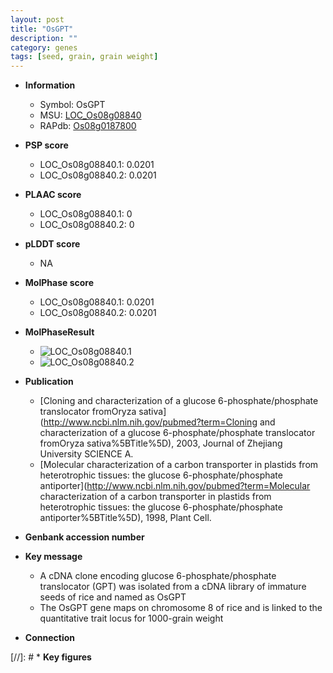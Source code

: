 ```yaml
---
layout: post
title: "OsGPT"
description: ""
category: genes
tags: [seed, grain, grain weight]
---
```


* **Information**  
    + Symbol: OsGPT  
    + MSU: [LOC_Os08g08840](http://rice.plantbiology.msu.edu/cgi-bin/ORF_infopage.cgi?orf=LOC_Os08g08840)  
    + RAPdb: [Os08g0187800](http://rapdb.dna.affrc.go.jp/viewer/gbrowse_details/irgsp1?name=Os08g0187800)  

* **PSP score**  
    + LOC_Os08g08840.1: 0.0201 
    + LOC_Os08g08840.2: 0.0201 

* **PLAAC score**  
    + LOC_Os08g08840.1: 0 
    + LOC_Os08g08840.2: 0 

* **pLDDT score**
    + NA


* **MolPhase score**
    + LOC_Os08g08840.1: 0.0201
    + LOC_Os08g08840.2: 0.0201

* **MolPhaseResult**
    + ![LOC_Os08g08840.1](https://ricepsp.github.io/pictures/LOC_Os08g/LOC_Os08g08840.1.png)
    + ![LOC_Os08g08840.2](https://ricepsp.github.io/pictures/LOC_Os08g/LOC_Os08g08840.2.png)

* **Publication**  
    + [Cloning and characterization of a glucose 6-phosphate/phosphate translocator fromOryza sativa](http://www.ncbi.nlm.nih.gov/pubmed?term=Cloning and characterization of a glucose 6-phosphate/phosphate translocator fromOryza sativa%5BTitle%5D), 2003, Journal of Zhejiang University SCIENCE A.
    + [Molecular characterization of a carbon transporter in plastids from heterotrophic tissues: the glucose 6-phosphate/phosphate antiporter](http://www.ncbi.nlm.nih.gov/pubmed?term=Molecular characterization of a carbon transporter in plastids from heterotrophic tissues: the glucose 6-phosphate/phosphate antiporter%5BTitle%5D), 1998, Plant Cell.

* **Genbank accession number**  

* **Key message**  
    + A cDNA clone encoding glucose 6-phosphate/phosphate translocator (GPT) was isolated from a cDNA library of immature seeds of rice and named as OsGPT
    + The OsGPT gene maps on chromosome 8 of rice and is linked to the quantitative trait locus for 1000-grain weight

* **Connection**  

[//]: # * **Key figures**  


